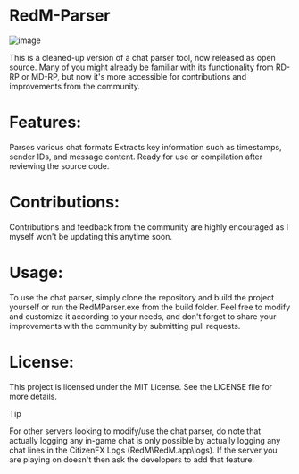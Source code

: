 # RedM-Parser

![image](https://github.com/Angellify/RedM-Parser/assets/147601523/7fbff237-e905-4e97-a9b2-370a1deae90f)


This is a cleaned-up version of a chat parser tool, now released as open source. Many of you might already be familiar with its functionality from RD-RP or MD-RP, but now it's more accessible for contributions and improvements from the community.

# Features:

Parses various chat formats 
Extracts key information such as timestamps, sender IDs, and message content.
Ready for use or compilation after reviewing the source code.

# Contributions:
Contributions and feedback from the community are highly encouraged as I myself won't be updating this anytime soon.

# Usage:
To use the chat parser, simply clone the repository and build the project yourself or run the RedMParser.exe from the build folder. Feel free to modify and customize it according to your needs, and don't forget to share your improvements with the community by submitting pull requests.

# License:
This project is licensed under the MIT License. See the LICENSE file for more details.

> [!TIP]
> For other servers looking to modify/use the chat parser, do note that actually logging any in-game chat is only possible by actually logging any chat lines in the CitizenFX Logs (RedM\RedM.app\logs). If the server you are playing on doesn't then ask the developers to add that feature.
